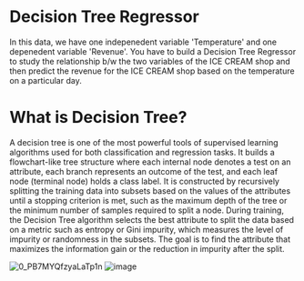 # Decision Tree Regressor

In this data, we have one indepenedent variable 'Temperature' and one depenedent variable 'Revenue'. You have to build a Decision Tree Regressor to study the relationship b/w the two variables of the ICE CREAM shop and then predict the revenue for the ICE CREAM shop based on the temperature on a particular day.

# What is Decision Tree?
A decision tree is one of the most powerful tools of supervised learning algorithms used for both classification and regression tasks. It builds a flowchart-like tree structure where each internal node denotes a test on an attribute, each branch represents an outcome of the test, and each leaf node (terminal node) holds a class label. It is constructed by recursively splitting the training data into subsets based on the values of the attributes until a stopping criterion is met, such as the maximum depth of the tree or the minimum number of samples required to split a node.
During training, the Decision Tree algorithm selects the best attribute to split the data based on a metric such as entropy or Gini impurity, which measures the level of impurity or randomness in the subsets. The goal is to find the attribute that maximizes the information gain or the reduction in impurity after the split.

![0_PB7MYQfzyaLaTp1n](https://github.com/PranayNagrale/Machine_Learning_projects/assets/138217207/ad3181a4-a620-4cd4-88aa-28d2a87262f4) ![image](https://github.com/PranayNagrale/Machine_Learning_projects/assets/138217207/27cdea76-1fcb-4284-af09-1f25f36defc4)




